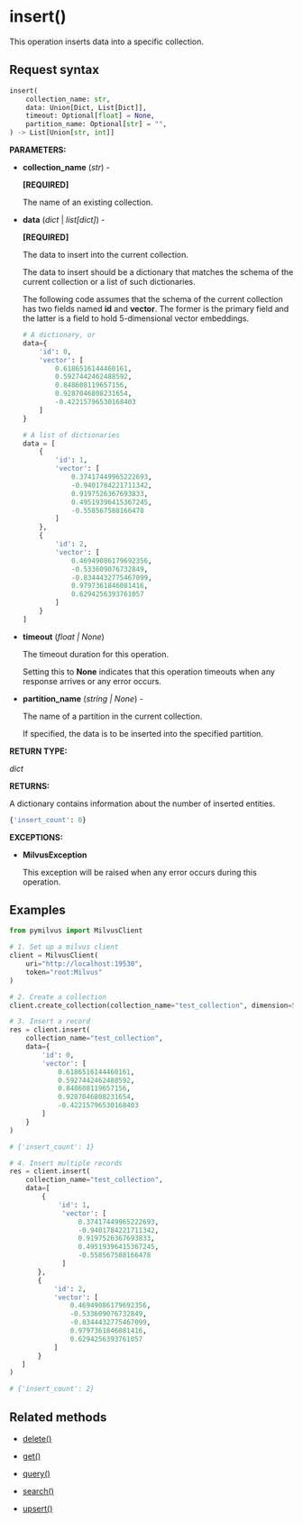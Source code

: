 # insert()

This operation inserts data into a specific collection.

## Request syntax

```python
insert(
    collection_name: str,
    data: Union[Dict, List[Dict]],
    timeout: Optional[float] = None,
    partition_name: Optional[str] = "",
) -> List[Union[str, int]]
```

__PARAMETERS:__

- __collection_name__ (_str_) -

    __[REQUIRED]__

    The name of an existing collection.

- __data__ (_dict_ | _list[dict]_) -

    __[REQUIRED]__

    The data to insert into the current collection.

    The data to insert should be a dictionary that matches the schema of the current collection or a list of such dictionaries. 

    The following code assumes that the schema of the current collection has two fields named __id__ and __vector__. The former is the primary field and the latter is a field to hold 5-dimensional vector embeddings.

    ```python
    # A dictionary, or
    data={
        'id': 0,
        'vector': [
            0.6186516144460161,
            0.5927442462488592,
            0.848608119657156,
            0.9287046808231654,
            -0.42215796530168403
        ]
    }
    
    # A list of dictionaries
    data = [
        {
            'id': 1,
            'vector': [
                0.37417449965222693,
                -0.9401784221711342,
                0.9197526367693833,
                0.49519396415367245,
                -0.558567588166478
            ]
        },
        {
            'id': 2,
            'vector': [
                0.46949086179692356,
                -0.533609076732849,
                -0.8344432775467099,
                0.9797361846081416,
                0.6294256393761057
            ]
        }
    ]
    ```

- __timeout__ (_float _|_ None_)  

    The timeout duration for this operation. 

    Setting this to __None__ indicates that this operation timeouts when any response arrives or any error occurs.

- __partition_name__ (_string _|_ None_) -

    The name of a partition in the current collection. 

    If specified, the data is to be inserted into the specified partition.

__RETURN TYPE:__

_dict_

__RETURNS:__

A dictionary contains information about the number of inserted entities.

```python
{'insert_count': 0}
```

__EXCEPTIONS:__

- __MilvusException__

    This exception will be raised when any error occurs during this operation.

## Examples

```python
from pymilvus import MilvusClient

# 1. Set up a milvus client
client = MilvusClient(
    uri="http://localhost:19530",
    token="root:Milvus"
)

# 2. Create a collection
client.create_collection(collection_name="test_collection", dimension=5)

# 3. Insert a record
res = client.insert(
    collection_name="test_collection",
    data={
        'id': 0,
        'vector': [
            0.6186516144460161,
            0.5927442462488592,
            0.848608119657156,
            0.9287046808231654,
            -0.42215796530168403
        ]
    }
)

# {'insert_count': 1}

# 4. Insert multiple records
res = client.insert(
    collection_name="test_collection",
    data=[
        {
            'id': 1,
             'vector': [
                 0.37417449965222693,
                 -0.9401784221711342,
                 0.9197526367693833,
                 0.49519396415367245,
                 -0.558567588166478
             ]
       },
       {
           'id': 2,
           'vector': [
               0.46949086179692356,
               -0.533609076732849,
               -0.8344432775467099,
               0.9797361846081416,
               0.6294256393761057
           ]
       }
   ]
)

# {'insert_count': 2}
```

## Related methods

- [delete()](./Vector/delete.md)

- [get()](./Vector/get.md)

- [query()](./Vector/query.md)

- [search()](./Vector/search.md)

- [upsert()](./Vector/upsert.md)

